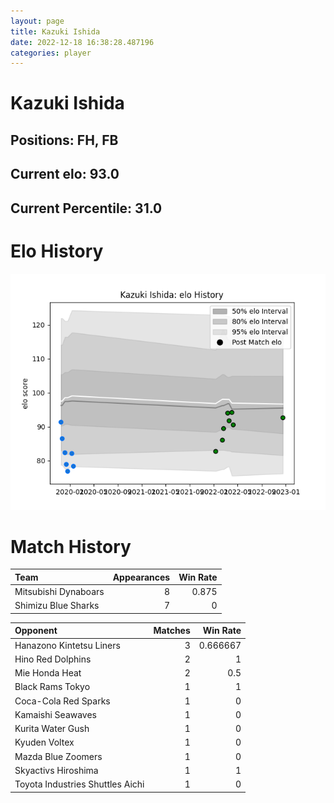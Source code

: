```yaml
---  
layout: page  
title: Kazuki Ishida  
date: 2022-12-18 16:38:28.487196  
categories: player  
---
```

# Kazuki Ishida

## Positions: FH, FB

## Current elo: 93.0

## Current Percentile: 31.0

# Elo History


![elo history](history_KazukiIshida.png)
# Match History


| Team                 |   Appearances |   Win Rate |
|:---------------------|--------------:|-----------:|
| Mitsubishi Dynaboars |             8 |      0.875 |
| Shimizu Blue Sharks  |             7 |      0     |

| Opponent                         |   Matches |   Win Rate |
|:---------------------------------|----------:|-----------:|
| Hanazono Kintetsu Liners         |         3 |   0.666667 |
| Hino Red Dolphins                |         2 |   1        |
| Mie Honda Heat                   |         2 |   0.5      |
| Black Rams Tokyo                 |         1 |   1        |
| Coca-Cola Red Sparks             |         1 |   0        |
| Kamaishi Seawaves                |         1 |   0        |
| Kurita Water Gush                |         1 |   0        |
| Kyuden Voltex                    |         1 |   0        |
| Mazda Blue Zoomers               |         1 |   0        |
| Skyactivs Hiroshima              |         1 |   1        |
| Toyota Industries Shuttles Aichi |         1 |   0        |